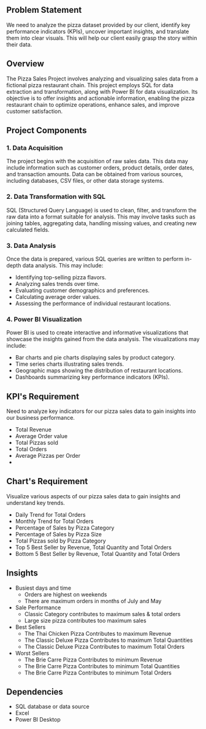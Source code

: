 ## Problem Statement

We need to analyze the pizza dataset provided by our client, identify key performance indicators (KPIs), uncover important insights, and translate them into clear visuals. This will help our client easily grasp the story within their data.

## Overview

The Pizza Sales Project involves analyzing and visualizing sales data from a fictional pizza restaurant chain. This project employs SQL for data extraction and transformation, along with Power BI for data visualization. Its objective is to offer insights and actionable information, enabling the pizza restaurant chain to optimize operations, enhance sales, and improve customer satisfaction.

## Project Components

### 1. Data Acquisition
The project begins with the acquisition of raw sales data. This data may include information such as customer orders, product details, order dates, and transaction amounts. Data can be obtained from various sources, including databases, CSV files, or other data storage systems.

### 2. Data Transformation with SQL
SQL (Structured Query Language) is used to clean, filter, and transform the raw data into a format suitable for analysis. This may involve tasks such as joining tables, aggregating data, handling missing values, and creating new calculated fields.

### 3. Data Analysis
Once the data is prepared, various SQL queries are written to perform in-depth data analysis. This may include:

- Identifying top-selling pizza flavors.
- Analyzing sales trends over time.
- Evaluating customer demographics and preferences.
- Calculating average order values.
- Assessing the performance of individual restaurant locations.

### 4. Power BI Visualization
Power BI is used to create interactive and informative visualizations that showcase the insights gained from the data analysis. The visualizations may include:

- Bar charts and pie charts displaying sales by product category.
- Time series charts illustrating sales trends.
- Geographic maps showing the distribution of restaurant locations.
- Dashboards summarizing key performance indicators (KPIs).

## KPI's Requirement
Need to analyze key indicators for our pizza sales data to gain insights into our business performance.

- Total Revenue
- Average Order value
- Total Pizzas sold
- Total Orders
- Average Pizzas per Order
- 
## Chart's Requirement
Visualize various aspects of our pizza sales data to gain insights and understand key trends.

- Daily Trend for Total Orders
- Monthly Trend for Total Orders
- Percentage of Sales by Pizza Category
- Percentage of Sales by Pizza Size
- Total Pizzas sold by Pizza Category
- Top 5 Best Seller by Revenue, Total Quantity and Total Orders
- Bottom 5 Best Seller by Revenue, Total Quantity and Total Orders

## Insights
- Busiest days and time
  - Orders are highest on weekends
  - There are maximum orders in months of July and May
- Sale Performance
  - Classic Category contributes to maximum sales & total orders
  - Large size pizza contributes too maximum sales
- Best Sellers
  - The Thai Chicken Pizza Contributes to maximum Revenue
  - The Classic Deluxe Pizza Contributes to maximum Total Quantities
  - The Classic Deluxe Pizza Contributes to maximum Total Orders
- Worst Sellers
  - The Brie Carre Pizza Contributes to minimum Revenue
  - The Brie Carre Pizza Contributes to minimum Total Quantities
  - The Brie Carre Pizza Contributes to minimum Total Orders

## Dependencies
- SQL database or data source
- Excel
- Power BI Desktop
